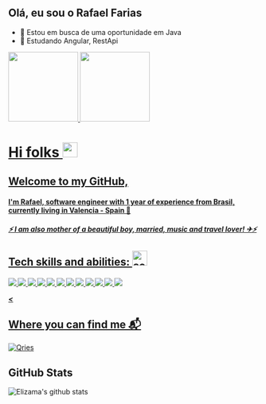 ## Olá, eu sou o Rafael Farias

- 🔭 Estou em busca de uma oportunidade em Java
- 🌱 Estudando Angular, RestApi

<div>
  <a href="https://github.com/rpfarias">
  <img height="140em" src="https://github_readme-stats.vercel.app/api?username=rpfarias&show_icons=true&theme=dracula&include_all_commts=true&count_private=true"/>
  <img height="140em" src="https://github_readme-stats.vercel.app/api/top-langs/?username=rpfarias&layout=compact&langs_count=16&theme=dracula"/>
</div>

<h1>Hi folks <img alt="sobre a imagem" src="https://emojis.slackmojis.com/emojis/images/1588177020/8809/wave_hello.gif?1588177020" width="30"/></h1>
  
 

<h2>Welcome to my GitHub,</2>

<h4>I'm Rafael,  software engineer with 1 year of experience
 from Brasil, currently living in Valencia - Spain  📍</h4>

<h5>⚡ I am also mother of a beautiful boy, married, music and travel lover! ✈⚡</h5>

<h2>Tech skills and abilities: <img aligh="left" alt="sobre a imagem" src="https://emojis.slackmojis.com/emojis/images/1598815727/10343/arrow-down.gif?1598815727" width="30"/> </h2> 

<h5>

<img src="https://img.shields.io/badge/-Java-orange" />
<img src="https://img.shields.io/badge/-%20Spring%20Boot-green" />
<img src="https://img.shields.io/badge/Spring-Security-green" />
<img src="https://img.shields.io/badge/-Envers-lightgrey" />
<img src="https://img.shields.io/badge/-LiquiBase-orange" />
<img src="https://img.shields.io/badge/Spring-%20Data%20JPA-red" />
<img src="https://img.shields.io/badge/-JUnit-brightgreen" />
<img src="https://img.shields.io/badge/HTML%2FCSS%2F-Bootstrap-blue" />
<img src="https://img.shields.io/badge/-MySQL-blueviolet" />
<img src="https://img.shields.io/badge/-GIT-black" />
<img src="https://img.shields.io/badge/-Rest-yellowgreen" />
<img src="https://img.shields.io/badge/-Domain--Drive%20Design-lightgrey" />

<

<h2>Where you can find me 📬</h2>

<a href="https://www.linkedin.com/in/elizamamelo/">
         <img alt="Qries" src="https://img.shields.io/badge/LinkedIn-0077B5?style=for-the-badge&logo=linkedin&logoColor=white&link=https://www.linkedin.com/in/elizama-melo-27150145">
      </a>
 

<h2>GitHub Stats</h2>


<img src="https://github-readme-stats.vercel.app/api?username=rpfarias&show_icons=true&theme=dracula" alt="Elizama's github stats" />
  
